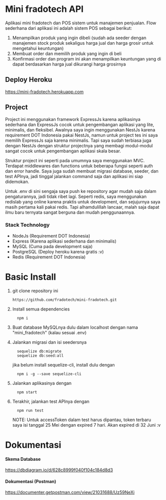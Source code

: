 # Mini fradotech API

Aplikasi mini fradotech dan POS sistem untuk manajemen penjualan.
Flow sederhana dari aplikasi ini adalah sistem POS sebagai berikut:

1. Menampilkan produk yang ingin dibeli (sudah ada seeder dengan manajemen stock produk
   sekaligus harga jual dan harga grosir untuk mengetahui keuntungan)
2. Membuat order dan memilih produk yang ingin di beli
3. Konfirmasi order dan program ini akan menampilkan keuntungan yang di dapat berdasarkan 
   harga jual dikurangi harga grosirnya

## Deploy Heroku
https://mini-fradotech.herokuapp.com

## Project

Project ini menggunakan framework ExpressJs karena aplikasinya sederhana dan ExpressJs
cocok untuk pengembangan aplikasi yang lite, minimalis, dan fleksibel. Awalnya saya ingin
menggunakan NestJs karena requirement DOT Indonesia pakai NestJs, namun untuk project tes
ini saya memilih ExpressJs saja karena minimalis. Tapi saya sudah terbiasa juga dengan
NestJs dengan struktur projectnya yang membagi modul-modul sangat cocok untuk pengembangan
aplikasi skala besar.

Struktur project ini seperti pada umumnya saya menggunakan MVC. Terdapat middlewares
dan functions untuk beberapa fungsi seperti auth dan error handle. Saya juga sudah
membuat migrasi database, seeder, dan test APInya, jadi tinggal jalankan command saja dan
aplikasi ini siap didemokan. 

Untuk .env di sini sengaja saya push ke repository agar mudah saja dalam pengaturannya, 
jadi tidak ribet lagi. Seperti redis, saya menggunakan redislab yang online karena praktis
untuk development, dan sejujurnya saya masih pertama kali pakai redis. Tapi alhamdulillah
lancaar, malah saja dapat ilmu baru ternyata sangat berguna dan mudah penggunaannya.

### Stack Technology

- NodeJs (Requirement DOT Indonesia)
- Express (Karena aplikasi sederhana dan minimalis)
- MySQL (Cuma pada development saja)
- PostgreSQL (Deploy heroku karena gratis :v)
- Redis (Requirement DOT Indonesia)



# Basic Install

1. git clone repository ini
    ```
    https://github.com/fradotech/mini-fradotech.git
    ```
2. Install semua dependencies
    ```
      npm i
    ```
3. Buat database MySQLnya dulu dalam localhost dengan nama "mini_fradotech" (kalau sesuai .env)

4. Jalankan migrasi dan isi seedersnya
    ```
      sequelize db:migrate
      sequelize db:seed:all
    ```
    jika belum install sequelize-cli, install dulu dengan
    ```
      npm i -g --save sequelize-cli
    ```
5. Jalankan aplikasinya dengan
    ```
      npm start
    ```

6. Terakhir, jalankan test APInya dengan
    ```
      npm run test
    ```

    NOTE: Untuk accessToken dalam test harus dipantau, token terbaru saya isi tanggal
    25 Mei dengan expired 7 hari. Akan expired di 32 Juni :v

# Dokumentasi

#### Skema Database
https://dbdiagram.io/d/628c8999f040f104c184d8d3

#### Dokumentasi (Postman)
https://documenter.getpostman.com/view/21031688/Uz59NeXi